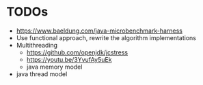 # TODOs

- https://www.baeldung.com/java-microbenchmark-harness
- Use functional approach, rewrite the algorithm implementations
- Multithreading
  - https://github.com/openjdk/jcstress
  - https://youtu.be/3YvufAy5uEk
  - java memory model
- java thread model
